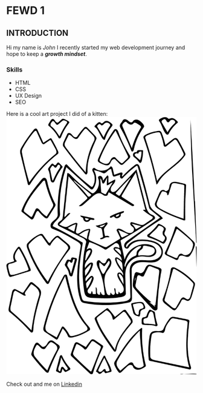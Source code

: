 # FEWD 1 

## INTRODUCTION
Hi my name is *John* I recently started my web development journey and hope to keep a _**growth mindset**_. 

### Skills

* HTML
* CSS
* UX Design
* SEO

Here is a cool art project I did of a kitten:
![queen kitty](lovekitty.png)

Check out and me on [Linkedin](https://www.linkedin.com/in/john-a-sandoval)

